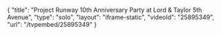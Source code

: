 {
    "title": "Project Runway 10th Anniversary Party at Lord & Taylor 5th Avenue",
    "type": "solo",
    "layout": "iframe-static",
    "videoId": "25895349",
    "url": "\/tvpembed\/25895349"
}